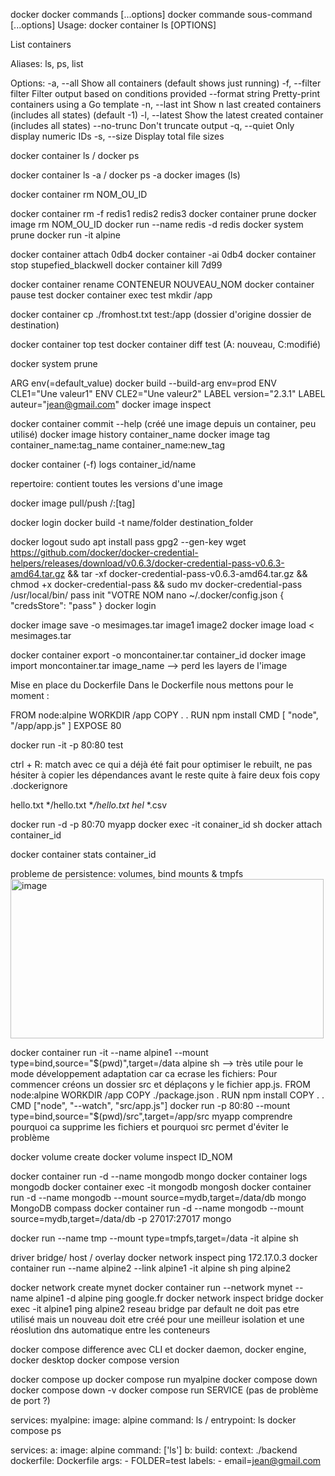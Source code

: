 docker
docker commands [...options]
docker commande sous-command [...options]
Usage:	docker container ls [OPTIONS]

List containers

Aliases:
  ls, ps, list

Options:
  -a, --all             Show all containers (default shows just running)
  -f, --filter filter   Filter output based on conditions provided
      --format string   Pretty-print containers using a Go template
  -n, --last int        Show n last created containers (includes all
                        states) (default -1)
  -l, --latest          Show the latest created container (includes all
                        states)
      --no-trunc        Don't truncate output
  -q, --quiet           Only display numeric IDs
  -s, --size            Display total file sizes

  docker container ls / docker ps

  docker container ls -a / docker ps -a
  docker images (ls)

  docker container rm NOM_OU_ID

  docker container rm -f redis1 redis2 redis3
  docker container prune
  docker image rm NOM_OU_ID
  docker run --name redis -d redis
  docker system prune
  docker run -it alpine

  docker container attach 0db4
  docker container -ai 0db4
  docker container stop stupefied_blackwell
  docker container kill 7d99

  docker container rename CONTENEUR NOUVEAU_NOM
  docker container pause test
  docker container exec test mkdir /app

  docker container cp ./fromhost.txt test:/app (dossier d'origine dossier de destination)

  docker container top test
  docker container diff test (A: nouveau, C:modifié)

  docker system prune

  ARG env(=default_value)
  docker build --build-arg env=prod
  ENV CLE1="Une valeur1"
  ENV CLE2="Une valeur2"
  LABEL version="2.3.1"
  LABEL auteur="jean@gmail.com"
  docker image inspect

  docker container commit --help (créé une image depuis un container, peu utilisé)
  docker image history container_name
  docker image tag container_name:tag_name container_name:new_tag

  docker container (-f) logs container_id/name

  repertoire: contient toutes les versions d'une image

  docker image pull/push <username>/<repertoire>:[tag]

  docker login
  docker build -t name/folder destination_folder

  docker logout
  sudo apt install pass
  gpg2 --gen-key
  wget https://github.com/docker/docker-credential-helpers/releases/download/v0.6.3/docker-credential-pass-v0.6.3-amd64.tar.gz && tar -xf docker-credential-pass-v0.6.3-amd64.tar.gz && chmod +x docker-credential-pass && sudo mv docker-credential-pass /usr/local/bin/
  pass init "VOTRE NOM
  nano ~/.docker/config.json
  {
    "credsStore": "pass"
  }
  docker login

  docker image save -o mesimages.tar image1 image2
  docker image load < mesimages.tar

  docker container export -o moncontainer.tar container_id
  docker image import moncontainer.tar image_name
  --> perd les layers de l'image

  Mise en place du Dockerfile
  Dans le Dockerfile nous mettons pour le moment :
  
  FROM node:alpine
  WORKDIR /app
  COPY . .
  RUN npm install
  CMD [ "node", "/app/app.js" ]
  EXPOSE 80

  docker run -it -p 80:80 test

  ctrl + R: match avec ce qui a déjà été fait
  pour optimiser le rebuilt, ne pas hésiter à copier les dépendances avant le reste quite à faire deux fois copy
  .dockerignore

  hello.txt
  */hello.txt
  **/hello.txt
  hel*
  *.csv

  docker run -d -p 80:70 myapp
  docker exec -it conainer_id sh
  docker attach container_id

  docker container stats container_id

  probleme de persistence: volumes, bind mounts & tmpfs
  <img width="501" height="255" alt="image" src="https://github.com/user-attachments/assets/aa872732-b12d-4c14-9eca-e5ecf9397ece" />

  docker container run -it --name alpine1 --mount type=bind,source="$(pwd)",target=/data alpine sh
  --> très utile pour le mode développement
  adaptation car ca ecrase les fichiers:
  Pour commencer créons un dossier src et déplaçons y le fichier app.js.
  FROM node:alpine
  WORKDIR /app
  COPY ./package.json .
  RUN npm install
  COPY . .
  CMD ["node", "--watch", "src/app.js"]
  docker run -p 80:80 --mount type=bind,source="$(pwd)/src",target=/app/src myapp
  comprendre pourquoi ca supprime les fichiers et pourquoi src permet d'éviter le problème

  docker volume create
  docker volume inspect ID_NOM

  docker container run -d --name mongodb mongo
  docker container logs mongodb
  docker container exec -it mongodb mongosh
  docker container run -d --name mongodb --mount source=mydb,target=/data/db mongo
  MongoDB compass
  docker container run -d --name mongodb --mount source=mydb,target=/data/db -p 27017:27017 mongo

  docker run --name tmp --mount type=tmpfs,target=/data -it alpine sh

  driver bridge/ host / overlay
  docker network inspect
  ping 172.17.0.3
  docker container run  --name alpine2 --link alpine1 -it alpine sh
  ping alpine2

  docker network create mynet
  docker container run --network mynet --name alpine1 -d alpine ping google.fr
  docker network inspect bridge
  docker exec -it alpine1 ping alpine2
  reseau bridge par default ne doit pas etre utilisé mais un nouveau doit etre créé pour une meilleur isolation et une réoslution dns automatique entre les conteneurs


  docker compose
  difference avec CLI et docker daemon, docker engine, docker desktop
  docker compose version

  docker compose up
  docker compose run myalpine
  docker compose down
  docker compose down -v
  docker compose run SERVICE (pas de problème de port ?)

  services:
myalpine:
  image: alpine
  command: ls / entrypoint: ls
  docker compose ps

  services:
  a:
    image: alpine
    command: ['ls']
  b:
    build:
      context: ./backend
      dockerfile: Dockerfile
      args:
        - FOLDER=test
      labels:
        - email=jean@gmail.com
